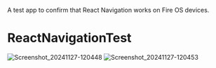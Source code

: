 A test app to confirm that React Navigation works on Fire OS devices.
# ReactNavigationTest
![Screenshot_20241127-120448](https://github.com/user-attachments/assets/ae1fb14a-865d-44ce-ade5-e8e97e5aa690)
![Screenshot_20241127-120453](https://github.com/user-attachments/assets/be30402f-7800-4344-b014-3272b724521a)
